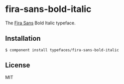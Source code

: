 # fira-sans-bold-italic
  
  The [Fira Sans](https://github.com/mozilla/Fira) Bold Italic typeface.

## Installation

    $ component install typefaces/fira-sans-bold-italic

## License

  MIT